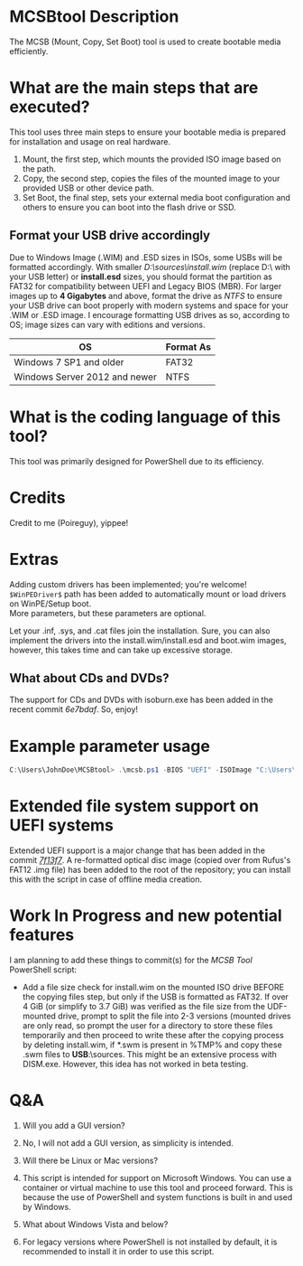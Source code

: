 # MCSBtool Description
The MCSB (Mount, Copy, Set Boot) tool is used to create bootable media efficiently.

# What are the main steps that are executed?
This tool uses three main steps to ensure your bootable media is prepared for installation and usage on real hardware.
1. Mount, the first step, which mounts the provided ISO image based on the path.
2. Copy, the second step, copies the files of the mounted image to your provided USB or other device path.
3. Set Boot, the final step, sets your external media boot configuration and others to ensure you can boot into the flash drive or SSD.

## Format your USB drive accordingly
Due to Windows Image (.WIM) and .ESD sizes in ISOs, some USBs will be formatted accordingly. With smaller _D:\sources\install.wim_ (replace D:\ with your USB letter) or **install.esd** sizes, you should format the partition as FAT32 for compatibility between UEFI and Legacy BIOS (MBR). For larger images up to **4 Gigabytes** and above, format the drive as _NTFS_ to ensure your USB drive can boot properly with modern systems and space for your .WIM or .ESD image. I encourage formatting USB drives as so, according to OS; image sizes can vary with editions and versions.

| OS                      | Format As |
|-------------------------|-----------|
| Windows 7 SP1 and older | FAT32     |
| Windows Server 2012 and newer    | NTFS      |

# What is the coding language of this tool?
This tool was primarily designed for PowerShell due to its efficiency.

# Credits
Credit to me (Poireguy), yippee!

# Extras
Adding custom drivers has been implemented; you're welcome! `$WinPEDriver$` path has been added to automatically mount or load drivers on WinPE/Setup boot.
<br>More parameters, but these parameters are optional.

Let your .inf, .sys, and .cat files join the installation. Sure, you can also implement the
drivers into the install.wim/install.esd and boot.wim images, however, this takes time and can take up
excessive storage.

## What about CDs and DVDs?
The support for CDs and DVDs with isoburn.exe has been added in the recent commit _6e7bdaf_. So, enjoy!

# Example parameter usage
```PowerShell
C:\Users\JohnDoe\MCSBtool> .\mcsb.ps1 -BIOS "UEFI" -ISOImage "C:\Users\JohnDoe\images\Windows11.iso" -DrvPath "C:\Users\JohnDoe\MyDrivers\" -USBPath "F:\"
```

# Extended file system support on UEFI systems
Extended UEFI support is a major change that has been added in the commit _[7f13f7](https://github.com/poireguy/MCSBtool/commit/7f13f703a8c1625ab0a861c866b59e62f46ba2ed)_.
A re-formatted optical disc image (copied over from Rufus's FAT12 .img file) has been added to the root of the repository; you can install this with the script in case of offline media creation.

# Work In Progress and new potential features
I am planning to add these things to commit(s) for the _MCSB Tool_ PowerShell script:
- Add a file size check for install.wim on the mounted ISO drive BEFORE the copying files step, but only if the USB is formatted as FAT32. If over 4 GiB (or simplify to 3.7 GiB) was verified as the file size from the UDF-mounted drive, prompt to split the file into 2-3 versions (mounted drives are only read, so prompt the user for a directory to store these files temporarily and then proceed to write these after the copying process by deleting install.wim, if *.swm is present in %TMP% and copy these .swm files to **USB**:\sources\. This might be an extensive process with DISM.exe. However, this idea has not worked in beta testing.

# Q&A
1. Will you add a GUI version?
2. No, I will not add a GUI version, as simplicity is intended.

3. Will there be Linux or Mac versions?
4. This script is intended for support on Microsoft Windows. You can use a container or virtual machine to use this tool and proceed forward. This is because the use of PowerShell and system functions is built in and used by Windows.

5. What about Windows Vista and below?
6. For legacy versions where PowerShell is not installed by default, it is recommended to install it in order to use this script.
